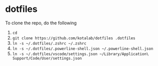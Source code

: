 # dotfiles
To clone the repo, do the following

1. `cd`
1. `git clone https://github.com/kotalab/dotfiles .dotfiles`
1. `ln -s ~/.dotfiles/.zshrc ~/.zshrc`
1. `ln -s ~/.dotfiles/.powerline-shell.json ~/.powerline-shell.json`
1. `ln -s ~/.dotfiles/vscode/settings.json ~/Library/Application\ Support/Code/User/settings.json`
